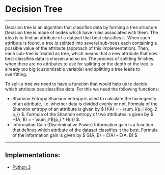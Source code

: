 # Decision Tree

---

Decision tree is an algorithm that classifies data by forming a tree structure. Decision tree is made of nodes which have rules associated with them. The idea is to find an attribute of a dataset that best classifies it. When such attribute is found, a tree is splitted into several sub-trees each containing a possible value of the attribute (approach of this implementation). Then, each sub-tree is treated as tree, which means that a new attribute that now best classifies data is chosen and so on. The process of splitting finishes, when there are no attributes to use for splitting or the depth of the tree is already too big (customizable variable) and splitting a tree leads to overfitting.

To split a tree we need to have a function that would help us to decide which attribute bes classifies data. For this we need the following functions:
* Shannon Entropy
Shannon entropy is used to calculate the homogenity of an attribute, i.e. whether data is divided evenly or not.
Formula of the Shannon entropy of an attribute is given by $ H(A) = - \sum_i{p_i \log_2 p_i} $.
Formula of the Shannon entropy of two attributes is given by $ H(A, B) = - \sum_i^B{p_i * H(i)} $.
* Informaiton Gain (Discriminative Power)
Information gain is a function that defines which attribute of the dataset classifies it the best.
Formula of the information gain is given by $ G(A, B) = E(A) - E(A, B) $

---
## Implementations:
* [Python 3](./python/)